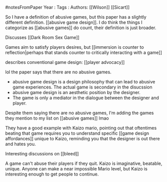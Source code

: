 #notesFromPaper
Year   :
Tags   :
Authors: [[Wilson]] [[Sicart]]

So I have a definition of abusive games, but this paper has a slightly different definition. [[abusive game design]]. I do think the things I categorize as [[abusive games]] do count, their definition is just broader.

Discusses [[Dark Room Sex Game]]

Games aim to satisfy players desires, but [[immersion is counter to reflection|perhaps that stands counter to critically interacting with a game]]

describes conventional game design: [[player advocacy]]

lol the paper says that there are no abusive games.

 - abusive game design is a design philosophy that can lead to abusive game experiences. The actual game is secondary in the disucssion
 - abusive game design is an aesthetic position by the designer.
 - The game is only a mediator in the dialogue between the designer and player.

Despite them saying there are no abusive games, I'm adding the games they mention to my list on [[abusive games]] lmao

They have a good example with Kaizo mario, pointing out that oftentimes beating that game requires you to understand specific [[game design affordances]] unique to Kaizo, reminding you that the designer is out there and hates you.

Interesting discussions on [[bleed]]

A game can't abuse their players if they quit. Kaizo is imaginative, beatable, unique. Anyone can make a near impossible Mario level, but Kaizo is interesting enough to get people to continue.

